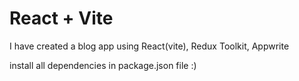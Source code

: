 # React + Vite

I have created a blog app using React(vite), Redux Toolkit, Appwrite

install all dependencies in package.json file :)


